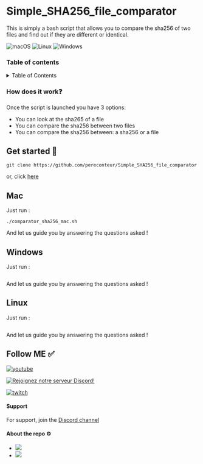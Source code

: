 # Simple_SHA256_file_comparator
This is simply a bash script that allows you to compare the sha256 of two files and find out if they are different or identical.

![macOS](https://img.shields.io/badge/-macOS-%23999999?style=flat-square&logo=macos&logoColor=white) 
![Linux](https://img.shields.io/badge/-Linux-%23FCC624?style=flat-square&logo=linux&logoColor=white)
![Windows](https://img.shields.io/badge/-Windows-%230078D6?style=flat-square&logo=windows&logoColor=white)

### Table of contents

<details>
  <summary>Table of Contents</summary>
  <ol>
    <li>
      <a href="#how-does-it-work-">How does it work❓</a>
    </li>
    <li>
      <a href="#get-started-">Get started 🚀</a>
      <ul>
        <li><a href="#mac">Mac</a></li>
        <li><a href="#windows">Windows</a></li>
        <li><a href="#linux">Linux</a></li>
      </ul>
    </li>
    <li><a href="#follow-me-">Follow ME ✅</a></li>
    <li><a href="#support">Support</a></li>
    <li><a href="#about-the-repo-">About the repo ⚙️</a></li>
  </ol>
</details>

### How does it work❓

Once the script is launched you have 3 options: 

- You can look at the sha265 of a file
- You can compare the sha256 between two files
- You can compare the sha256 between: a sha256 or a file

## Get started 🚀

```
git clone https://github.com/pereconteur/Simple_SHA256_file_comparator
```

or, click [here](https://github.com/pereconteur/Simple_SHA256_file_comparator/archive/refs/heads/main.zip)

## Mac

Just run : 

```
./comparator_sha256_mac.sh
```

And let us guide you by answering the questions asked !

## Windows

Just run : 

```

```

And let us guide you by answering the questions asked !

## Linux

Just run : 

```
```

And let us guide you by answering the questions asked !

## Follow ME ✅

[![youtube](https://img.shields.io/youtube/channel/subscribers/UC5XJLz-Gnv8_T61wMXu-K-A?label=PereConteur&style=social)](https://www.youtube.com/channel/UC5XJLz-Gnv8_T61wMXu-K-A)

[![Rejoignez notre serveur Discord!](https://img.shields.io/badge/Discord-Join%20our%20server-blue?style=for-the-badge&logo=discord)](https://discord.gg/xY63gyVfaR)


[![twitch](https://img.shields.io/twitch/status/pereconteur?label=PereConteur&style=social)](https://www.twitch.tv/pereconteur)

#### Support

For support, join the [Discord channel](https://discord.gg/xY63gyVfaR)

#### About the repo ⚙️

 - ![](https://img.shields.io/github/repo-size/pereconteur/Simple_SHA256_file_comparator)
 - ![](https://img.shields.io/github/last-commit/pereconteur/Simple_SHA256_file_comparator)
